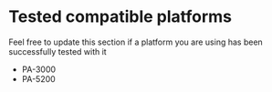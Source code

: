 # Tested compatible platforms
Feel free to update this section if a platform you are using has been successfully tested with it
* PA-3000
* PA-5200
